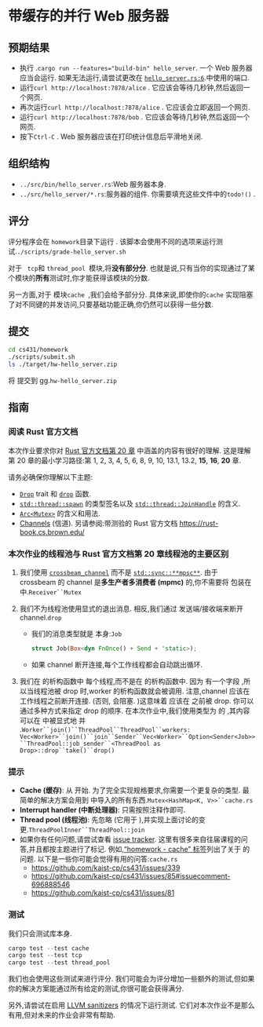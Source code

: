 # 带缓存的并行 Web 服务器

## 预期结果

- 执行 .`cargo run --features="build-bin" hello_server`. 一个 Web 服务器应当会运行. 如果无法运行,请尝试更改在 [`hello_server.rs:6`](../src/bin/hello_server.rs).中使用的端口.
- 运行`curl http://localhost:7878/alice` . 它应该会等待几秒钟,然后返回一个网页.
- 再次运行`curl http://localhost:7878/alice` . 它应该会立即返回一个网页.
- 运行`curl http://localhost:7878/bob` . 它应该会等待几秒钟,然后返回一个网页.
- 按下`Ctrl-C` . Web 服务器应该在打印统计信息后平滑地关闭.

## 组织结构

- `../src/bin/hello_server.rs`:Web 服务器本身.
- `../src/hello_server/*.rs`:服务器的组件. 你需要填充这些文件中的`todo!()` .

## 评分

评分程序会在 `homework`目录下运行 . 该脚本会使用不同的选项来运行测试.`./scripts/grade-hello_server.sh `

对于 ` tcp`和 `thread_pool `模块,将**没有部分分**. 也就是说,只有当你的实现通过了某个模块的**所有**测试时,你才能获得该模块的分数.

另一方面,对于 模块`cache `,我们会给予部分分. 具体来说,即使你的`cache` 实现阻塞了对不同键的并发访问,只要基础功能正确,你仍然可以获得一些分数.

## 提交

```bash
cd cs431/homework
./scripts/submit.sh
ls ./target/hw-hello_server.zip
```

将 提交到 gg.`hw-hello_server.zip`

## 指南

### 阅读 Rust 官方文档

本次作业要求你对 [Rust 官方文档第 20 章](https://doc.rust-lang.org/book/ch20-00-final-project-a-web-server.html) 中涵盖的内容有很好的理解. 这是理解第 20 章的最小学习路径:第 1, 2, 3, 4, 5, 6, 8, 9, 10, 13.1, 13.2, **15**, **16**, **20** 章.

请务必确保你理解以下主题:

- [`Drop`](<https://www.google.com/search?q=[https://doc.rust-lang.org/std/ops/trait.Drop.html](https://doc.rust-lang.org/std/ops/trait.Drop.html)>) trait 和 [`drop`](<https://www.google.com/search?q=[https://doc.rust-lang.org/std/mem/fn.drop.html](https://doc.rust-lang.org/std/mem/fn.drop.html)>) 函数.
- [`std::thread::spawn`](<https://www.google.com/search?q=[https://doc.rust-lang.org/std/thread/fn.spawn.html](https://doc.rust-lang.org/std/thread/fn.spawn.html)>) 的类型签名以及 [`std::thread::JoinHandle`](<https://www.google.com/search?q=[https://doc.rust-lang.org/std/thread/struct.JoinHandle.html](https://doc.rust-lang.org/std/thread/struct.JoinHandle.html)>) 的含义.
- [`Arc<`](<https://www.google.com/search?q=[https://doc.rust-lang.org/std/sync/struct.Arc.html](https://doc.rust-lang.org/std/sync/struct.Arc.html)>)[`Mutex>`](<https://www.google.com/search?q=[https://doc.rust-lang.org/std/sync/struct.Mutex.html](https://doc.rust-lang.org/std/sync/struct.Mutex.html)>) 的含义和用法.
- [Channels](https://doc.rust-lang.org/std/sync/mpsc/index.html) (信道). 另请参阅:带测验的 Rust 官方文档 https://rust-book.cs.brown.edu/

### 本次作业的线程池与 Rust 官方文档第 20 章线程池的主要区别

1. 我们使用 [`crossbeam_channel`](<https://www.google.com/search?q=[https://docs.rs/crossbeam-channel/](https://docs.rs/crossbeam-channel/)>) 而不是 [`std::sync::**mpsc**`](https://doc.rust-lang.org/std/sync/mpsc/index.html). 由于 crossbeam 的 channel 是**多生产者多消费者 (mpmc)** 的,你不需要将 包装在 中.` Receiver``Mutex `

2. 我们不为线程池使用显式的退出消息. 相反,我们通过 发送端/接收端来断开 channel.`drop`

   - 我们的消息类型就是 本身:`Job`

     ```rust
     struct Job(Box<dyn FnOnce() + Send + 'static>);
     ```

   - 如果 channel 断开连接,每个工作线程都会自动跳出循环.

3. 我们在 的析构函数中 每个线程,而不是在 的析构函数中. 因为 有一个字段 ,所以当线程池被 drop 时,worker 的析构函数就会被调用. 注意,channel 应该在 工作线程之前断开连接. (否则, 会阻塞. )这意味着 应该在 之前被 drop. 你可以通过多种方式来指定 drop 的顺序. 在本次作业中,我们使用类型为 的 ,其内容可以在 中被显式地 并 .` Worker``join()``ThreadPool``ThreadPool``workers: Vec<Worker>``join()``join``Sender``Vec<Worker>``Option<Sender<Job>>``ThreadPool::job_sender``<ThreadPool as Drop>::drop``take()``drop() `

### 提示

- **Cache (缓存)**: 从 开始. 为了完全实现规格要求,你需要一个更复杂的类型. 最简单的解决方案会用到 中导入的所有东西.` Mutex<HashMap<K, V>>``cache.rs `
- **Interrupt handler (中断处理器)**: 只需按照注释作即可.
- **Thread pool (线程池)**: 先忽略 (它用于 ),并实现上面讨论的变更.` ThreadPoolInner``ThreadPool::join `
- 如果你有任何问题,请尝试查看 [issue tracker](https://github.com/kaist-cp/cs431/issues). 这里有很多来自往届课程的问答,并且都按主题进行了标记. 例如,[“homework - cache” 标签](https://www.google.com/search?q=https://github.com/kaist-cp/cs431/issues%3Fq%3Dlabel%3A%22homework%2B-%2Bcache%22%2B)列出了关于 的问题. 以下是一些你可能会觉得有用的问答:`cache.rs`
  - https://github.com/kaist-cp/cs431/issues/339
  - https://github.com/kaist-cp/cs431/issues/85#issuecomment-696888546
  - https://github.com/kaist-cp/cs431/issues/81

### 测试

我们只会测试库本身.

```rust
cargo test --test cache
cargo test --test tcp
cargo test --test thread_pool
```

我们也会使用这些测试来进行评分. 我们可能会为评分增加一些额外的测试,但如果你的解决方案能通过所有给定的测试,你很可能会获得满分.

另外,请尝试在启用 [LLVM sanitizers](https://github.com/kaist-cp/cs431/tree/main/homework#using-llvm-sanitizers) 的情况下运行测试. 它们对本次作业不是那么有用,但对未来的作业会非常有帮助.
